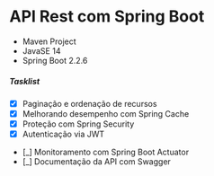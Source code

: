 # API Rest com Spring Boot

- Maven Project
- JavaSE 14
- Spring Boot 2.2.6

##### Tasklist
- [x] Paginação e ordenação de recursos
- [x] Melhorando desempenho com Spring Cache 
- [x] Proteção com Spring Security
- [x] Autenticação via JWT 
- [_] Monitoramento com Spring Boot Actuator 
- [_] Documentação da API com Swagger 